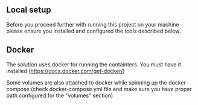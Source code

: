 ## Local setup

Before you proceed further with running this project on your machine please ensure you installed and configured the tools described below.

## Docker

The solution uses docker for running the containters. You must have it installed (https://docs.docker.com/get-docker/)

Some volumes are also attached to docker while spinning up the docker-compose (check docker-compose.yml file and make sure you have proper path configured for the "volumes" section)
